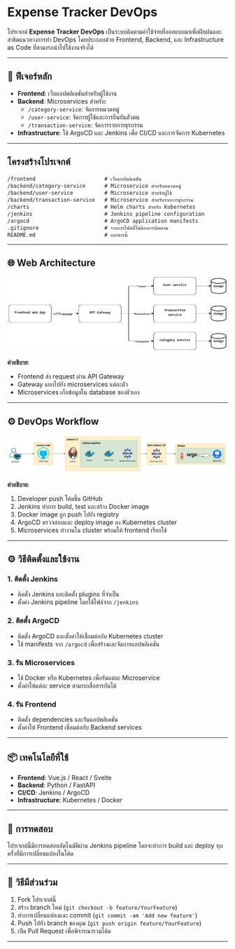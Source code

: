 # Expense Tracker DevOps

โปรเจกต์ **Expense Tracker DevOps** เป็นระบบติดตามค่าใช้จ่ายที่ออกแบบมาเพื่อฝึกฝนและสาธิตแนวทางการทำ DevOps โดยประกอบด้วย Frontend, Backend, และ Infrastructure as Code ที่สามารถนำไปใช้งานจริงได้

---

## 🚀 ฟีเจอร์หลัก

- **Frontend**: เว็บแอปพลิเคชันสำหรับผู้ใช้งาน  
- **Backend**: Microservices สำหรับ:
  - `/category-service`: จัดการหมวดหมู่
  - `/user-service`: จัดการผู้ใช้และการยืนยันตัวตน
  - `/transaction-service`: จัดการรายการธุรกรรม
- **Infrastructure**: ใช้ ArgoCD และ Jenkins เพื่อ CI/CD และการจัดการ Kubernetes

---

##  โครงสร้างโปรเจกต์

```
/frontend                      # เว็บแอปพลิเคชัน
/backend/category-service      # Microservice สำหรับหมวดหมู่
/backend/user-service          # Microservice สำหรับผู้ใช้
/backend/transaction-service   # Microservice สำหรับรายการธุรกรรม
/charts                        # Helm charts สำหรับ Kubernetes
/jenkins                       # Jenkins pipeline configuration
/argocd                        # ArgoCD application manifests
.gitignore                     # รายการไฟล์ที่ไม่ต้องการติดตาม
README.md                      # เอกสารนี้
```

---

## 🌐 Web Architecture

![Web Architecture](assets/images/web-architecture.png)

**คำอธิบาย**:  
- Frontend ส่ง request ผ่าน API Gateway  
- Gateway แยกไปยัง microservices แต่ละตัว  
- Microservices เก็บข้อมูลใน database ของตัวเอง  

---

## ⚙️ DevOps Workflow

![DevOps Workflow](assets/images/DevOps-workflow.png)

**คำอธิบาย**:  
1. Developer push โค้ดขึ้น GitHub  
2. Jenkins ทำการ build, test และสร้าง Docker image  
3. Docker image ถูก push ไปยัง registry  
4. ArgoCD ตรวจสอบและ deploy image ลง Kubernetes cluster  
5. Microservices ทำงานใน cluster พร้อมให้ frontend เรียกใช้  

---

## ⚙️ วิธีติดตั้งและใช้งาน

### 1. ติดตั้ง Jenkins
- ติดตั้ง Jenkins และติดตั้ง plugins ที่จำเป็น
- ตั้งค่า Jenkins pipeline โดยใช้ไฟล์จาก `/jenkins`

### 2. ติดตั้ง ArgoCD
- ติดตั้ง ArgoCD และตั้งค่าให้เชื่อมต่อกับ Kubernetes cluster
- ใช้ manifests จาก `/argocd` เพื่อสร้างและจัดการแอปพลิเคชัน

### 3. รัน Microservices
- ใช้ Docker หรือ Kubernetes เพื่อรันแต่ละ Microservice
- ตั้งค่าให้แต่ละ service สามารถสื่อสารกันได้

### 4. รัน Frontend
- ติดตั้ง dependencies และรันแอปพลิเคชัน
- ตั้งค่าให้ Frontend เชื่อมต่อกับ Backend services

---

## 📦 เทคโนโลยีที่ใช้

- **Frontend**: Vue.js / React / Svelte  
- **Backend**: Python / FastAPI  
- **CI/CD**: Jenkins / ArgoCD  
- **Infrastructure**: Kubernetes / Docker  

---

## 🧪 การทดสอบ

โปรเจกต์นี้มีการทดสอบอัตโนมัติผ่าน Jenkins pipeline โดยจะทำการ build และ deploy ทุกครั้งที่มีการเปลี่ยนแปลงในโค้ด

---

## 🤝 วิธีมีส่วนร่วม

1. Fork โปรเจกต์นี้  
2. สร้าง branch ใหม่ (`git checkout -b feature/YourFeature`)  
3. ทำการเปลี่ยนแปลงและ commit (`git commit -am 'Add new feature'`)  
4. Push ไปยัง branch ของคุณ (`git push origin feature/YourFeature`)  
5. เปิด Pull Request เพื่อพิจารณารวมโค้ด  

---


